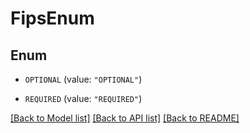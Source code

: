 # FipsEnum

## Enum


* `OPTIONAL` (value: `"OPTIONAL"`)

* `REQUIRED` (value: `"REQUIRED"`)


[[Back to Model list]](../README.md#documentation-for-models) [[Back to API list]](../README.md#documentation-for-api-endpoints) [[Back to README]](../README.md)


